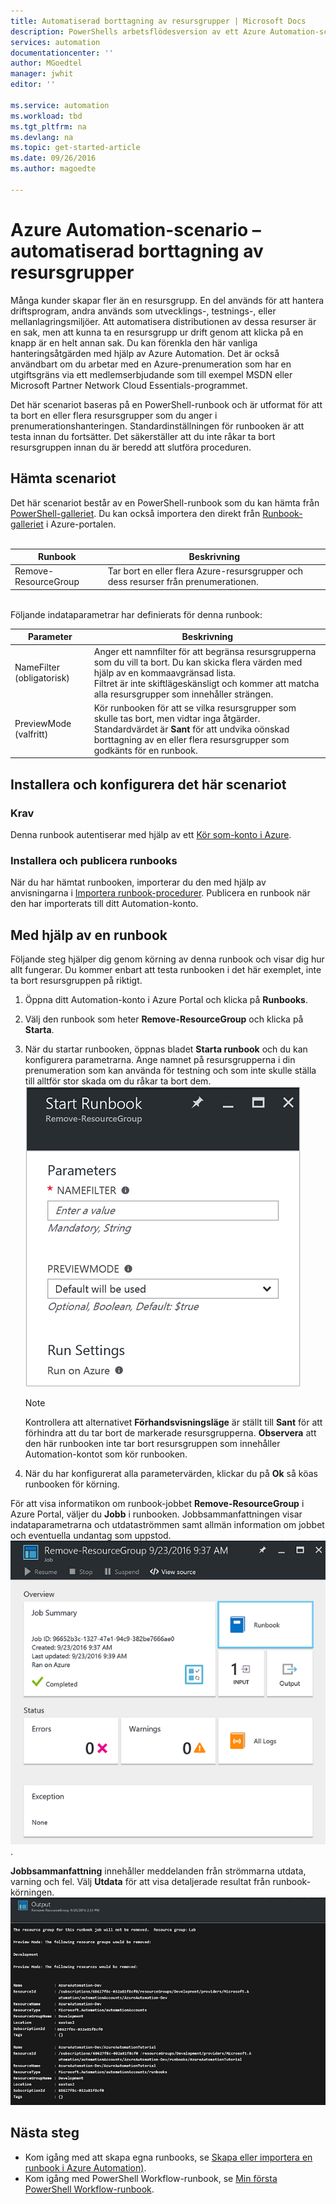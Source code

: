 ```yaml
---
title: Automatiserad borttagning av resursgrupper | Microsoft Docs
description: PowerShells arbetsflödesversion av ett Azure Automation-scenario, inklusive runbooks för att ta bort alla resursgrupper i din prenumeration.
services: automation
documentationcenter: ''
author: MGoedtel
manager: jwhit
editor: ''

ms.service: automation
ms.workload: tbd
ms.tgt_pltfrm: na
ms.devlang: na
ms.topic: get-started-article
ms.date: 09/26/2016
ms.author: magoedte

---
```

# Azure Automation-scenario – automatiserad borttagning av resursgrupper
Många kunder skapar fler än en resursgrupp. En del används för att hantera driftsprogram, andra används som utvecklings-, testnings-, eller mellanlagringsmiljöer. Att automatisera distributionen av dessa resurser är en sak, men att kunna ta en resursgrupp ur drift genom att klicka på en knapp är en helt annan sak. Du kan förenkla den här vanliga hanteringsåtgärden med hjälp av Azure Automation. Det är också användbart om du arbetar med en Azure-prenumeration som har en utgiftsgräns via ett medlemserbjudande som till exempel MSDN eller Microsoft Partner Network Cloud Essentials-programmet.

Det här scenariot baseras på en PowerShell-runbook och är utformat för att ta bort en eller flera resursgrupper som du anger i prenumerationshanteringen. Standardinställningen för runbooken är att testa innan du fortsätter. Det säkerställer att du inte råkar ta bort resursgruppen innan du är beredd att slutföra proceduren.   

## Hämta scenariot
Det här scenariot består av en PowerShell-runbook som du kan hämta från [PowerShell-galleriet](https://www.powershellgallery.com/packages/Remove-ResourceGroup/1.0/DisplayScript). Du kan också importera den direkt från [Runbook-galleriet](automation-runbook-gallery.md) i Azure-portalen.<br><br>

| Runbook | Beskrivning |
| --- | --- |
| Remove-ResourceGroup |Tar bort en eller flera Azure-resursgrupper och dess resurser från prenumerationen. |

<br>
Följande indataparametrar har definierats för denna runbook:

| Parameter | Beskrivning |
| --- | --- |
| NameFilter (obligatorisk) |Anger ett namnfilter för att begränsa resursgrupperna som du vill ta bort. Du kan skicka flera värden med hjälp av en kommaavgränsad lista.<br>Filtret är inte skiftlägeskänsligt och kommer att matcha alla resursgrupper som innehåller strängen. |
| PreviewMode (valfritt) |Kör runbooken för att se vilka resursgrupper som skulle tas bort, men vidtar inga åtgärder.<br>Standardvärdet är **Sant** för att undvika oönskad borttagning av en eller flera resursgrupper som godkänts för en runbook. |

## Installera och konfigurera det här scenariot
### Krav
Denna runbook autentiserar med hjälp av ett [Kör som-konto i Azure](automation-sec-configure-azure-runas-account.md).    

### Installera och publicera runbooks
När du har hämtat runbooken, importerar du den med hjälp av anvisningarna i [Importera runbook-procedurer](automation-creating-importing-runbook.md#importing-a-runbook-from-a-file-into-Azure-Automation). Publicera en runbook när den har importerats till ditt Automation-konto.

## Med hjälp av en runbook
Följande steg hjälper dig genom körning av denna runbook och visar dig hur allt fungerar. Du kommer enbart att testa runbooken i det här exemplet, inte ta bort resursgruppen på riktigt.  

1. Öppna ditt Automation-konto i Azure Portal och klicka på **Runbooks**.
2. Välj den runbook som heter **Remove-ResourceGroup** och klicka på **Starta**.
3. När du startar runbooken, öppnas bladet **Starta runbook** och du kan konfigurera parametrarna. Ange namnet på resursgrupperna i din prenumeration som kan använda för testning och som inte skulle ställa till alltför stor skada om du råkar ta bort dem.<br> ![Parametrar för Remove-ResouceGroup](media/automation-scenario-remove-resourcegroup/remove-resourcegroup-input-parameters.png)
   
   > [!NOTE]
   > Kontrollera att alternativet **Förhandsvisningsläge** är ställt till **Sant** för att förhindra att du tar bort de markerade resursgrupperna.  **Observera** att den här runbooken inte tar bort resursgruppen som innehåller Automation-kontot som kör runbooken.  
   > 
   > 
4. När du har konfigurerat alla parametervärden, klickar du på **Ok** så köas runbooken för körning.  

För att visa informatikon om runbook-jobbet **Remove-ResourceGroup** i Azure Portal, väljer du **Jobb** i runbooken. Jobbsammanfattningen visar indataparametrarna och utdataströmmen samt allmän information om jobbet och eventuella undantag som uppstod.<br> ![Remove-ResourceGroup runbook jobbstatus](media/automation-scenario-remove-resourcegroup/remove-resourcegroup-runbook-job-status.png).

**Jobbsammanfattning** innehåller meddelanden från strömmarna utdata, varning och fel. Välj **Utdata** för att visa detaljerade resultat från runbook-körningen.<br> ![Remove-ResourceGroup runbook utdataresultat](media/automation-scenario-remove-resourcegroup/remove-resourcegroup-runbook-job-output.png)

## Nästa steg
* Kom igång med att skapa egna runbooks, se [Skapa eller importera en runbook i Azure Automation)](automation-creating-importing-runbook.md).
* Kom igång med PowerShell Workflow-runbook, se [Min första PowerShell Workflow-runbook](automation-first-runbook-textual.md).

<!--HONumber=Oct16_HO3-->


